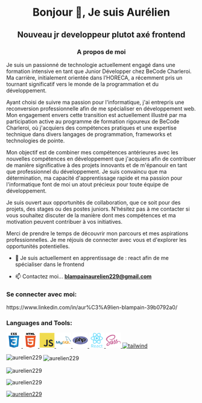 <h1 align="center">Bonjour 👋, Je suis Aurélien</h1>
<h2 align="center">Nouveau jr developpeur plutot axé frontend</h2>
<h3 align="center">A propos de moi</h3>
<p align="left">Je suis un passionné de technologie actuellement engagé dans une formation intensive en tant que Junior Développer chez BeCode Charleroi. Ma carrière, initialement orientée dans l’HORECA, a récemment pris un tournant significatif vers le monde de la programmation et du développement.

Ayant choisi de suivre ma passion pour l'informatique, j'ai entrepris une reconversion professionnelle afin de me spécialiser en développement web. Mon engagement envers cette transition est actuellement illustré par ma participation active au programme de formation rigoureux de BeCode Charleroi, où j'acquiers des compétences pratiques et une expertise technique dans divers langages de programmation, frameworks et technologies de pointe.

Mon objectif est de combiner mes compétences antérieures avec les nouvelles compétences en développement que j'acquiers afin de contribuer de manière significative à des projets innovants et de m'épanouir en tant que professionnel du développement. Je suis convaincu que ma détermination, ma capacité d'apprentissage rapide et ma passion pour l'informatique font de moi un atout précieux pour toute équipe de développement.

Je suis ouvert aux opportunités de collaboration, que ce soit pour des projets, des stages ou des postes juniors. N'hésitez pas à me contacter si vous souhaitez discuter de la manière dont mes compétences et ma motivation peuvent contribuer à vos initiatives.

Merci de prendre le temps de découvrir mon parcours et mes aspirations professionnelles. Je me réjouis de connecter avec vous et d'explorer les opportunités potentielles.</p>


- 🌱 Je suis actuellement en apprentissage de : react afin de me spécialiser dans le frontend

- 📫 Contactez moi... **blampainaurelien229@gmail.com**

<h3 align="left">Se connecter avec moi:</h3>
<p align="left">https://www.linkedin.com/in/aur%C3%A9lien-blampain-39b0792a0/
</p>

<h3 align="left">Languages and Tools:</h3>
<p align="left"> <a href="https://www.w3schools.com/css/" target="_blank" rel="noreferrer"> <img src="https://raw.githubusercontent.com/devicons/devicon/master/icons/css3/css3-original-wordmark.svg" alt="css3" width="40" height="40"/> </a> <a href="https://www.w3.org/html/" target="_blank" rel="noreferrer"> <img src="https://raw.githubusercontent.com/devicons/devicon/master/icons/html5/html5-original-wordmark.svg" alt="html5" width="40" height="40"/> </a> <a href="https://developer.mozilla.org/en-US/docs/Web/JavaScript" target="_blank" rel="noreferrer"> <img src="https://raw.githubusercontent.com/devicons/devicon/master/icons/javascript/javascript-original.svg" alt="javascript" width="40" height="40"/> </a> <a href="https://www.mysql.com/" target="_blank" rel="noreferrer"> <img src="https://raw.githubusercontent.com/devicons/devicon/master/icons/mysql/mysql-original-wordmark.svg" alt="mysql" width="40" height="40"/> </a> <a href="https://www.php.net" target="_blank" rel="noreferrer"> <img src="https://raw.githubusercontent.com/devicons/devicon/master/icons/php/php-original.svg" alt="php" width="40" height="40"/> </a> <a href="https://reactjs.org/" target="_blank" rel="noreferrer"> <img src="https://raw.githubusercontent.com/devicons/devicon/master/icons/react/react-original-wordmark.svg" alt="react" width="40" height="40"/> </a> <a href="https://sass-lang.com" target="_blank" rel="noreferrer"> <img src="https://raw.githubusercontent.com/devicons/devicon/master/icons/sass/sass-original.svg" alt="sass" width="40" height="40"/> </a> <a href="https://tailwindcss.com/" target="_blank" rel="noreferrer"> <img src="https://www.vectorlogo.zone/logos/tailwindcss/tailwindcss-icon.svg" alt="tailwind" width="40" height="40"/> </a> </p>

<p><img align="left" src="https://github-readme-stats.vercel.app/api/top-langs?username=aurelien229&show_icons=true&locale=en&layout=compact" alt="aurelien229" /></p>

<p>&nbsp;<img align="center" src="https://github-readme-stats.vercel.app/api?username=aurelien229&show_icons=true&locale=en" alt="aurelien229" /></p>

<p><img align="center" src="https://github-readme-streak-stats.herokuapp.com/?user=aurelien229&" alt="aurelien229" /></p>

<p align="left"> <img src="https://komarev.com/ghpvc/?username=aurelien229&label=Profile%20views&color=0e75b6&style=flat" alt="aurelien229" /> </p>

<p align="left"> <a href="https://github.com/ryo-ma/github-profile-trophy"><img src="https://github-profile-trophy.vercel.app/?username=aurelien229" alt="aurelien229" /></a> </p>
